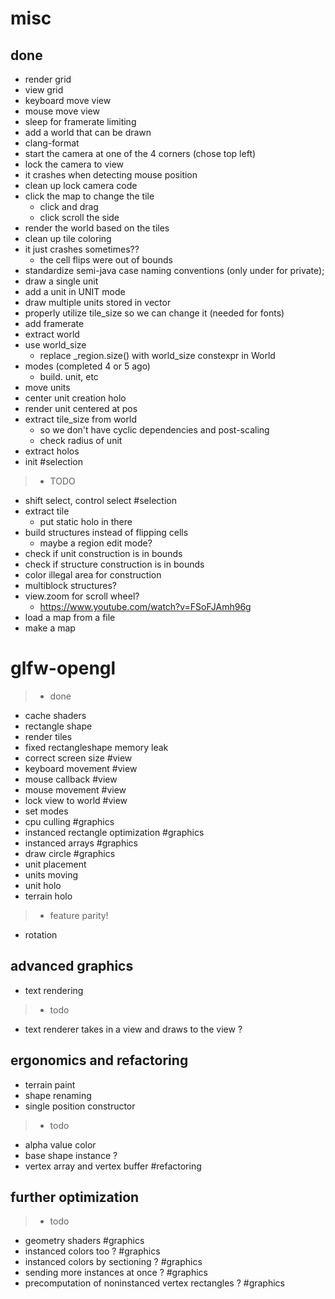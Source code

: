 # misc
## done
- render grid
- view grid
- keyboard move view
- mouse move view
- sleep for framerate limiting
- add a world that can be drawn
- clang-format
- start the camera at one of the 4 corners (chose top left)
- lock the camera to view
- it crashes when detecting mouse position
- clean up lock camera code
- click the map to change the tile
  - click and drag
  - click scroll the side
- render the world based on the tiles
- clean up tile coloring
- it just crashes sometimes??
  - the cell flips were out of bounds
- standardize semi-java case naming conventions (only under for private);
- draw a single unit
- add a unit in UNIT mode
- draw multiple units stored in vector
- properly utilize tile_size so we can change it (needed for fonts)
- add framerate
- extract world
- use world_size
  - replace _region.size() with world_size constexpr in World
- modes (completed 4 or 5 ago)
  - build. unit, etc
- move units
- center unit creation holo
- render unit centered at pos
- extract tile_size from world
  - so we don't have cyclic dependencies and post-scaling
  - check radius of unit
- extract holos
- init #selection

>- TODO
- shift select, control select #selection
- extract tile
  - put static holo in there
- build structures instead of flipping cells
  - maybe a region edit mode?
- check if unit construction is in bounds
- check if structure construction is in bounds
- color illegal area for construction
- multiblock structures?
- view.zoom for scroll wheel?
  - https://www.youtube.com/watch?v=FSoFJAmh96g
- load a map from a file
- make a map

# glfw-opengl
>- done
- cache shaders
- rectangle shape
- render tiles
- fixed rectangleshape memory leak
- correct screen size #view
- keyboard movement #view
- mouse callback #view
- mouse movement #view
- lock view to world #view
- set modes
- cpu culling #graphics
- instanced rectangle optimization #graphics
- instanced arrays #graphics
- draw circle #graphics
- unit placement
- units moving
- unit holo
- terrain holo
>- feature parity!
- rotation

## advanced graphics
- text rendering
>- todo
- text renderer takes in a view and draws to the view ?

## ergonomics and refactoring
- terrain paint
- shape renaming
- single position constructor
>- todo
- alpha value color
- base shape instance ?
- vertex array and vertex buffer #refactoring

## further optimization
>- todo
- geometry shaders #graphics
- instanced colors too ? #graphics
- instanced colors by sectioning ? #graphics
- sending more instances at once ? #graphics
- precomputation of noninstanced vertex rectangles ? #graphics